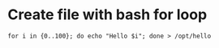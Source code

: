 # Create file with bash for loop



```
for i in {0..100}; do echo "Hello $i"; done > /opt/hello
```


